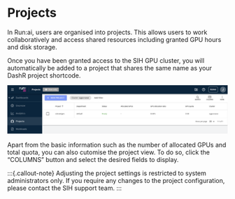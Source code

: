 # Projects
In Run:ai, users are organised into projects. This allows users to work collaboratively and access shared resources including granted GPU hours and disk storage.

Once you have been granted access to the SIH GPU cluster, you will automatically be added to a project that shares the same name as your DashR project shortcode.

![Listed Run:ai project](../fig/project_example.png)

Apart from the basic information such as the number of allocated GPUs and total quota, you can also cutomise the project view. To do so, click the “COLUMNS” button and select the desired fields to display.

:::{.callout-note}
Adjusting the project settings is restricted to system administrators only. If you require any changes to the project configuration, please contact the SIH support team.
:::